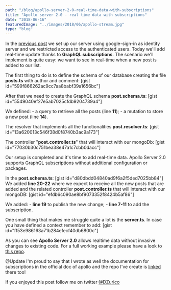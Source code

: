 ```yaml
---
path: "/blog/apollo-server-2-0-real-time-data-with-subscriptions"
title: "Apollo server 2.0 - real time data with subscriptions"
date: "2018-06-16"
featuredImage: "../images/2018/06/apollo-stream.jpg"
type: "blog"
---
```


In the [previous post](http://www.dzurico.com/apollo-server-2-0-auth-with-google-signin/) we set up our server using google-sign-in as identity server and we restricted access to the authenticated users. Today we'll add real-time update thanks to **GraphQL subscriptions**. The scenario we'll implement is quite easy: we want to see in real-time when a new post is added to our list.

The first thing to do is to define the schema of our database creating the file **posts.ts** with author and comment: \[gist id="599f866262ac9cc7aa8babf39a1656bc"\]

After that we need to create the GraphQL schema **post.schema.ts**: \[gist id="5549040ef27e5ab7025cfdb9204739a4"\]

We defined: - a query to retrieve all the posts (line **11**); - a mutation to store a new post (line **14**).

The resolver that implements all the functionalities **post.resolver.ts**: \[gist id="13a620013c546f38d0f8740b3ac9a173"\]

The controller "**post.controller.ts**" that will interact with our mongoDb: \[gist id="77030b30c751bea38e47a1c7cbb0dacc"\]

Our setup is completed and it's time to add real-time data. Apollo Server 2.0 supports GraphQL subscriptions without additional configuration or packages.

In the **post.schema.ts**: \[gist id="d80dbdd04840ad9f6a2f5ded7025bb84"\] We added **line 20-22** where we expect to receive all the new posts that are added and the related controller **post.controller.ts** that will interact with our mongoDB: \[gist id="efdb6c090ae8bf9073352f8424b5af86"\]

We added: - **line 19** to publish the new change; - **line 7-11** to add the subscription.

One small thing that makes me struggle quite a lot is the **server.ts**. In case you have defined a context remember to add: \[gist id="ff53e986163a71b284efecf40db6800c"\]

As you can see **Apollo Server 2.0** allows realtime data without invasive changes to existing code. For a full working example please have a look to [this repo](https://github.com/daniele-zurico/apollo2-subscriptions-how-to).

@Update I'm proud to say that I wrote as well the documentation for subscriptions in the official doc of apollo and the repo I've create is [linked](https://www.apollographql.com/docs/apollo-server/v2/features/subscriptions.html) there too!

If you enjoyed this post follow me on twitter [@DZurico](https://twitter.com/DZurico?lang=en)
